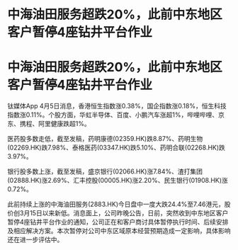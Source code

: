 # 中海油田服务超跌20%，此前中东地区客户暂停4座钻井平台作业

# 中海油田服务超跌20%，此前中东地区客户暂停4座钻井平台作业

钛媒体App
4月5日消息，香港恒生指数涨0.38%，国企指数涨0.18%，恒生科技指数涨0.11%。个股方面，华虹半导体、百度、小鹏汽车涨超1%，哔哩哔哩、京东、携程、阿里健康跌超1%。

医药股多数走低，截至发稿，药明康德(02359.HK)跌8.87%、药明生物(02269.HK)跌7.98%、泰格医药(03347.HK)跌5.10%、药明合联(02268.HK)跌3.97%。

银行股多数上涨，截至发稿，盛京银行(02066.HK)涨7.84%、渣打集团(02888.HK)涨2.69%、汇丰控股(00005.HK)涨2.20%、民生银行(01908.HK)涨0.72%。

此前持续上涨的中海油田服务(2883.HK)今日盘中一度大跌24.4%至7.46港元，股价创3月15日以来新低。消息面上，公司昨晚公告，日前，突然收到中东地区客户暂停4座钻井平台作业的通知，公司正在和客户商讨具体暂停执行时间、后续安排及相应解决方案。本次暂停对公司中东区域原本经营预期造成一定影响，具体影响还在进一步评估中。

